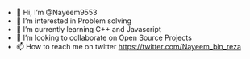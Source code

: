 - 👋 Hi, I’m @Nayeem9553
- 👀 I’m interested in Problem solving 
- 🌱 I’m currently learning C++ and Javascript
- 💞️ I’m looking to collaborate on Open Source Projects 
- 📫 How to reach me on twitter https://twitter.com/Nayeem_bin_reza

<!---
Nayeem9553/Nayeem9553 is a ✨ special ✨ repository because its `README.md` (this file) appears on your GitHub profile.
You can click the Preview link to take a look at your changes.
--->

